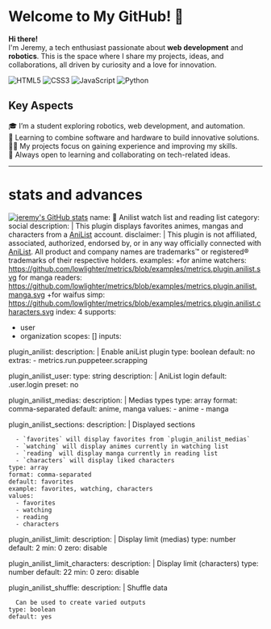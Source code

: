 <h1>Welcome to My GitHub! 👋</h1>


__Hi there!__  
I'm Jeremy, a tech enthusiast passionate about **web development** and **robotics**. This is the space where I share my projects, ideas, and collaborations, all driven by curiosity and a love for innovation.   


![HTML5](https://img.shields.io/badge/html5-%23E34F26.svg?style=for-the-badge&logo=html5&logoColor=white)
![CSS3](https://img.shields.io/badge/css3-%231572B6.svg?style=for-the-badge&logo=css3&logoColor=white)
![JavaScript](https://img.shields.io/badge/javascript-%23323330.svg?style=for-the-badge&logo=javascript&logoColor=%23F7DF1E)
![Python](https://img.shields.io/badge/python-3670A0?style=for-the-badge&logo=python&logoColor=ffdd54)

## Key Aspects  

🎓 I’m a student exploring robotics, web development, and automation.  
🤖 Learning to combine software and hardware to build innovative solutions.  
👨‍💻 My projects focus on gaining experience and improving my skills.  
💬 Always open to learning and collaborating on tech-related ideas.  

---
# stats and advances 


[![jeremy's GitHub stats](https://github-readme-stats.vercel.app/api?username=JDeleon2780&show_icons=true&theme=tokyonight)](https://github.com/JDeleon2780/github-readme-stats)
name: 🌸 Anilist watch list and reading list
category: social
description: |
  This plugin displays favorites animes, mangas and characters from a [AniList](https://anilist.co) account.
disclaimer: |
  This plugin is not affiliated, associated, authorized, endorsed by, or in any way officially connected with [AniList](https://anilist.co).
  All product and company names are trademarks™ or registered® trademarks of their respective holders.
examples:
  +for anime watchers: https://github.com/lowlighter/metrics/blob/examples/metrics.plugin.anilist.svg
  for manga readers: https://github.com/lowlighter/metrics/blob/examples/metrics.plugin.anilist.manga.svg
  +for waifus simp: https://github.com/lowlighter/metrics/blob/examples/metrics.plugin.anilist.characters.svg
index: 4
supports:
  - user
  - organization
scopes: []
inputs:

  plugin_anilist:
    description: |
      Enable aniList plugin
    type: boolean
    default: no
    extras:
      - metrics.run.puppeteer.scrapping

  plugin_anilist_user:
    type: string
    description: |
      AniList login
    default: .user.login
    preset: no

  plugin_anilist_medias:
    description: |
      Medias types
    type: array
    format: comma-separated
    default: anime, manga
    values:
      - anime
      - manga

  plugin_anilist_sections:
    description: |
      Displayed sections

      - `favorites` will display favorites from `plugin_anilist_medias`
      - `watching` will display animes currently in watching list
      - `reading` will display manga currently in reading list
      - `characters` will display liked characters
    type: array
    format: comma-separated
    default: favorites
    example: favorites, watching, characters
    values:
      - favorites
      - watching
      - reading
      - characters

  plugin_anilist_limit:
    description: |
      Display limit (medias)
    type: number
    default: 2
    min: 0
    zero: disable

  plugin_anilist_limit_characters:
    description: |
      Display limit (characters)
    type: number
    default: 22
    min: 0
    zero: disable

  plugin_anilist_shuffle:
    description: |
      Shuffle data

      Can be used to create varied outputs
    type: boolean
    default: yes
